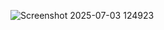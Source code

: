 ![Screenshot 2025-07-03 124923](https://github.com/user-attachments/assets/1909cbfd-5bd6-4484-9e9f-9e25e9481d18)
